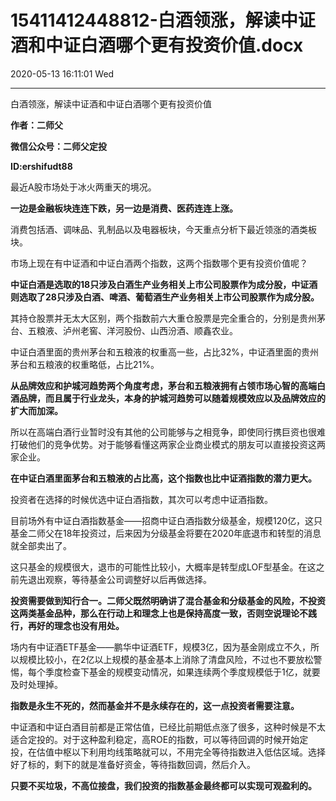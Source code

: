 # 15411412448812-白酒领涨，解读中证酒和中证白酒哪个更有投资价值.docx

2020-05-13 16:11:01 Wed

----

白酒领涨，解读中证酒和中证白酒哪个更有投资价值

__作者：二师父__

__微信公众号：二师父定投__

__ID:ershifudt88__

最近A股市场处于冰火两重天的境况。

__一边是金融板块连连下跌，另一边是消费、医药连连上涨。__

消费包括酒、调味品、乳制品以及电器板块，今天重点分析下最近领涨的酒类板块。

市场上现在有中证酒和中证白酒两个指数，这两个指数哪个更有投资价值呢？

__中证白酒是选取的18只涉及白酒生产业务相关上市公司股票作为成分股，中证酒则选取了28只涉及白酒、啤酒、葡萄酒生产业务相关上市公司股票作为成分股。__

其持仓股票并无太大区别，两个指数前六大重仓股票是完全重合的，分别是贵州茅台、五粮液、泸州老窖、洋河股份、山西汾酒、顺鑫农业。

中证白酒里面的贵州茅台和五粮液的权重高一些，占比32%，中证酒里面的贵州茅台和五粮液的权重略低，占比21%。

__从品牌效应和护城河趋势两个角度考虑，茅台和五粮液拥有占领市场心智的高端白酒品牌，而且属于行业龙头，本身的护城河趋势可以随着规模效应以及品牌效应的扩大而加深。__

所以在高端白酒行业暂时没有其他的公司能够与之相竞争，即使同行携巨资也很难打破他们的竞争优势。对于能够看懂这两家企业商业模式的朋友可以直接投资这两家企业。

__在中证白酒里面茅台和五粮液的占比高，这个指数也比中证酒指数的潜力更大。__

投资者在选择的时候优选中证白酒指数，其次可以考虑中证酒指数。

目前场外有中证白酒指数基金——招商中证白酒指数分级基金，规模120亿，这只基金二师父在18年投资过，后来因为分级基金将要在2020年底退市和转型的消息就全部卖出了。

这只基金的规模很大，退市的可能性比较小，大概率是转型成LOF型基金。在这之前先退出观察，等待基金公司调整好以后再做选择。

__投资需要做到知行合一。二师父既然明确讲了混合基金和分级基金的风险，不投资这两类基金品种，那么在行动上和理念上也是保持高度一致，否则空说理论不践行，再好的理念也没有用处。__

场内有中证酒ETF基金——鹏华中证酒ETF，规模3亿，因为基金刚成立不久，所以规模比较小，在2亿以上规模的基金基本上消除了清盘风险，不过也不要放松警惕，每个季度检查下基金的规模变动情况，如果连续两个季度规模低于1亿，就要及时处理掉。

__指数是永生不死的，然而基金并不是永续存在的，这一点投资者需要注意。__

中证酒和中证白酒目前都是正常估值，已经比前期低点涨了很多，这种时候是不太适合定投的。对于这种盈利稳定，高ROE的指数，可以等待回调的时候开始定投，在估值中枢以下利用均线策略就可以，不用完全等待指数进入低估区域。选择好了标的，剩下的就是准备好资金，等待指数回调，然后介入。

__只要不买垃圾，不高位接盘，我们投资的指数基金最终都可以实现可观盈利的。__

